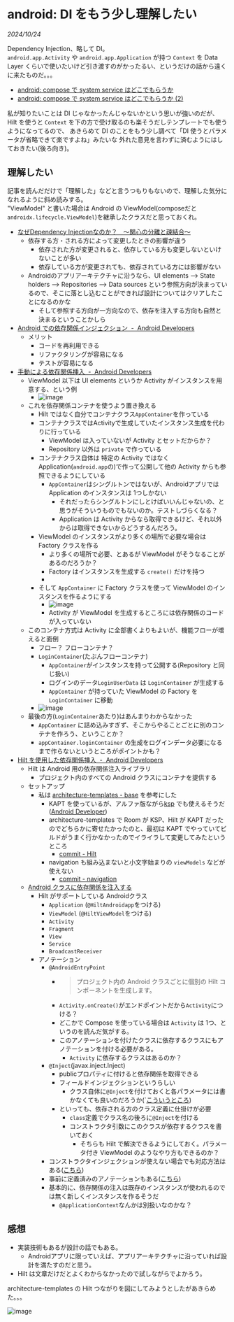 # android: DI をもう少し理解したい

<i>2024/10/24</i>

Dependency Injection、略して DI。  
`android.app.Activity` や `android.app.Application` が持つ `Context` を Data Layer くらいで使いたいけど引き渡すのがかったるい、というだけの話から遠くに来たものだ。。。

* [android: compose で system service はどこでもらうか](20241022-and.md)
* [android: compose で system service はどこでもらうか (2)](20241023-and.md)

私が知りたいことは DI じゃなかったんじゃないかという思いが強いのだが、
Hilt を使うと `Context` を下の方で受け取るのも楽そうだしテンプレートでも使うようになってるので、
あきらめて DI のことをもう少し調べて「DI 使うとパラメータが省略できて楽ですよね」みたいな
外れた意見を言わずに済むようにはしておきたい(後ろ向き)。

## 理解したい

記事を読んだだけで「理解した」などと言うつもりもないので、理解した気分になれるように斜め読みする。  
"ViewModel" と書いた場合は Android の ViewModel(composeだと`androidx.lifecycle.ViewModel`)を継承したクラスだと思っておくれ。

* [なぜDependency Injectionなのか？　～関心の分離と疎結合～](https://zenn.dev/nuits_jp/articles/2024-05-22-why-dependency-injection)
  * 依存する方・される方によって変更したときの影響が違う
    * 依存された方が変更されると、依存している方も変更しないといけないことが多い
    * 依存している方が変更されても、依存されている方には影響がない
  * Androidのアプリアーキテクチャに沿うなら、UI elements --> State holders --> Repositories --> Data sources という参照方向が決まっているので、そこに落とし込むことができれば設計についてはクリアしたことになるのかな
    * そして参照する方向が一方向なので、依存を注入する方向も自然と決まるということかしら
* [Android での依存関係インジェクション  -  Android Developers](https://developer.android.com/training/dependency-injection?hl=ja)
  * メリット
    * コードを再利用できる
    * リファクタリングが容易になる
    * テストが容易になる
* [手動による依存関係挿入  -  Android Developers](https://developer.android.com/training/dependency-injection/manual?hl=ja)
  * ViewModel 以下は UI elements というか Activity がインスタンスを用意する、という例
    * ![image](20241024a-1.png)
  * これを依存関係コンテナを使うよう置き換える
    * Hilt ではなく自分でコンテナクラス`AppContainer`を作っている
    * コンテナクラスではActivityで生成していたインスタンス生成を代わりに行っている
      * ViewModel は入っていないが Activity とセットだからか？
      * Repository 以外は `private` で作っている
    * コンテナクラス自体は 特定の Activity ではなく Application(`android.app`の)で作って公開して他の Activity からも参照できるようにしている
      * `AppContainer`はシングルトンではないが、Androidアプリでは Application のインスタンスは 1つしかない
        * それだったらシングルトンにしとけばいいんじゃないの、と思うがそういうものでもないのか。テストしづらくなる？
        * Application は Activity からなら取得できるけど、それ以外からは取得できないからどうするんだろう。
    * ViewModel のインスタンスがより多くの場所で必要な場合は Factory クラスを作る
      * より多くの場所で必要、とあるが ViewModel がそうなることがあるのだろうか？
      * Factory はインスタンスを生成する `create()` だけを持つ
      * 
    * そして `AppContainer` に Factory クラスを使って ViewModel のインスタンスを作るようにする
      * ![image](20241024a-2.png)
      * Activity が ViewModel を生成するところには依存関係のコードが入っていない
  * このコンテナ方式は Activity に全部書くよりもよいが、機能フローが増えると面倒
    * フロー？ フローコンテナ？
    * `LoginContainer`(たぶんフローコンテナ)
      * `AppContainer`がインスタンスを持って公開する(Repository と同じ扱い)
      * ログインのデータ`LoginUserData` は `LoginContainer` が生成する
      * `AppContainer` が持っていた ViewModel の Factory を `LoginContainer` に移動
    * ![image](20241024a-3.png)
  * 最後の方(`LoginContainer`あたり)はあんまりわからなかった
    * `AppContainer` に詰め込みすぎず、そこからやることごとに別のコンテナを作ろう、ということか？
    * `appContainer.loginContainer` の生成をログインデータ必要になるまで作らないというところがポイントかも？
* [Hilt を使用した依存関係挿入  -  Android Developers](https://developer.android.com/training/dependency-injection/hilt-android?hl=ja)
  * Hilt は Android 用の依存関係注入ライブラリ
    * プロジェクト内のすべての Android クラスにコンテナを提供する
  * セットアップ
    * 私は [architecture-templates - base](https://github.com/android/architecture-templates/tree/base) を参考にした
      * KAPT を使っているが、アルファ版ながら[ksp](https://dagger.dev/dev-guide/ksp.html) でも使えるそうだ([Android Developer](https://developer.android.com/build/migrate-to-ksp?hl=ja))
      * architecture-templates で Room が KSP、Hilt が KAPT だったのでどちらかに寄せたかったのと、最初は KAPT でやっていてビルドがうまく行かなかったのでイライラして変更してみたというところ
        * [commit - Hilt](https://github.com/hirokuma/android-ble-led-control/commit/1f6fcf90b3fea2fbf9a5d776543171af6b37429b)
      * navigation も組み込まないと小文字始まりの `viewModels` などが使えない
        * [commit - navigation](https://github.com/hirokuma/android-ble-led-control/commit/1686c71e1452386fc077e634c7b2ed45bd62aa55)
  * [Android クラスに依存関係を注入する](https://developer.android.com/training/dependency-injection/hilt-android?hl=ja#android-classes)
    * Hilt がサポートしている Androidクラス
      * `Application` (`@HiltAndroidapp`をつける)
      * `ViewModel` (`@HiltViewModel`をつける)
      * `Activity`
      * `Fragment`
      * `View`
      * `Service`
      * `BroadcastReceiver`
    * アノテーション
      * `@AndroidEntryPoint`
        * > プロジェクト内の Android クラスごとに個別の Hilt コンポーネントを生成します。
        * `Activity.onCreate()`がエンドポイントだから`Activity`につける？
        * どこかで Compose を使っている場合は `Activity` は 1つ、というのを読んだ気がする。
        * このアノテーションを付けたクラスに依存するクラスにもアノテーションを付ける必要がある。
          * `Activity` に依存するクラスはあるのか？
      * `@Inject`(javax.inject.Inject)
        * publicプロパティに付けると依存関係を取得できる
        * フィールドインジェクションというらしい
          * クラス自体に`@Inject`を付けておくと各パラメータには書かなくても良いのだろうか(`[こういうところ](https://github.com/android/architecture-templates/blob/c52e325d74b42379d41723a692f3b0e21fb86755/app/src/main/java/android/template/ui/mymodel/MyModelViewModel.kt#L36))
        * といっても、依存される方のクラス定義に仕掛けが必要
          * `class`定義でクラス名の後ろに`@Inject`を付ける
          * コンストラクタ引数にこのクラスが依存するクラスを書いておく
            * そちらも Hilt で解決できるようにしておく。パラメータ付き ViewModel のようなやり方もできるのか？
      * コンストラクタインジェクションが使えない場合でも対応方法はある([こちら](https://developer.android.com/training/dependency-injection/hilt-android?hl=ja#hilt-modules))
      * 事前に定義済みのアノテーションもある([こちら](https://developer.android.com/training/dependency-injection/hilt-android?hl=ja#predefined-qualifiers))
      * 基本的に、依存関係の注入は既存のインスタンスが使われるのでは無く新しくインスタンスを作るそうだ
        * `@ApplicationContext`なんかは別扱いなのかな？

## 感想

* 実装技術もあるが設計の話でもある。
  * Androidアプリに限っていえば、アプリアーキテクチャに沿っていれば設計を満たすのだと思う。
* Hilt は文章だけだとよくわからなかったので試しながらでよかろう。

architecture-templates の Hilt つながりを図にしてみようとしたがあきらめた。。。

![image](20241024a-4.png)
